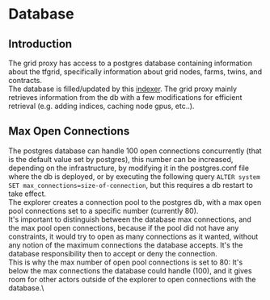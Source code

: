 <h1>Database</h1>

## Introduction

The grid proxy has access to a postgres database containing information about the tfgrid, specifically information about grid nodes, farms, twins, and contracts.\
The database is filled/updated by this [indexer](https://github.com/threefoldtech/tfchain_graphql).
The grid proxy mainly retrieves information from the db with a few modifications for efficient retrieval (e.g. adding indices, caching node gpus, etc..).

## Max Open Connections

The postgres database can handle 100 open connections concurrently (that is the default value set by postgres), this number can be increased, depending on the infrastructure, by modifying it in the postgres.conf file where the db is deployed, or by executing the following query `ALTER system SET max_connections=size-of-connection`, but this requires a db restart to take effect.\
The explorer creates a connection pool to the postgres db, with a max open pool connections set to a specific number (currently 80).\
It's important to distinguish between the database max connections, and the max pool open connections, because if the pool did not have any constraints, it would try to open as many connections as it wanted, without any notion of the maximum connections the database accepts. It's the database responsibility then to accept or deny the connection.\
This is why the max number of open pool connections is set to 80: It's below the max connections the database could handle (100), and it gives room for other actors outside of the explorer to open connections with the database.\
